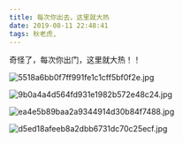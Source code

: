 ```yaml
---
title: 每次你出去，这里就大热
date: 2019-08-11 22:48:41
tags: 秋老虎,
---
```

 奇怪了，每次你出门，这里就大热！！
<!---more--->

![5518a6bb0f7ff991fe1c1cff5bf0f2e.jpg](https://i.loli.net/2019/08/11/ovTFB4ZpzmDcauy.jpg)

![9b0a4a4d564fd931e1982b572e48c24.jpg](https://i.loli.net/2019/08/11/UaFwPL6b4vyEAxz.jpg)

![ea4e5b89baa2a9344914d30b84f7488.jpg](https://i.loli.net/2019/08/11/zJqxNDrcCueWs4K.jpg)

![d5ed18afeeb8a2dbb6731dc70c25ecf.jpg](https://i.loli.net/2019/08/11/dJE2gy4RNk6FLrp.jpg)

